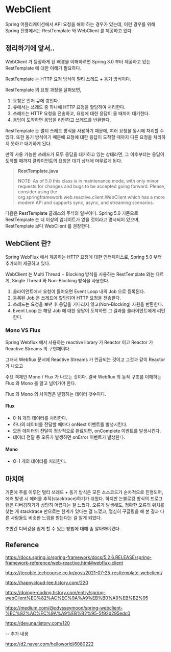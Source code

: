 # WebClient

Spring 어플리케이션에서 API 요청을 해야 하는 경우가 있는데, 이런 경우를 위해 Spring 진영에서는 RestTemplate 와 WebClient 를 제공하고 있다.

## 정리하기에 앞서..

WebClient 가 등장하게 된 배경을 이해하려면 Spring 3.0 부터 제공하고 있는 RestTemplate 에 대한 이해가 필요하다.

RestTemplate 는 HTTP 요청 방식이 멀티 쓰레드 + 동기 방식이다.

RestTemplate 의 요청 과정을 살펴보면,

1. 요청은 먼저 큐에 쌓인다.
2. 큐에서는 쓰레드 중 하나에 HTTP 요청을 할당하여 처리한다.
3. 쓰레드는 HTTP 요청을 전송하고, 요청에 대한 응답이 올 때까지 대기한다.
4. 응답이 도착하면 응답을 리턴하고 쓰레드를 반환한다.

RestTemplate 는 멀티 쓰레드 방식을 사용하기 때문에, 여러 요청을 동시에 처리할 수 있다.
또한 동기 방식이기 때문에 요청에 대한 응답이 도착할 때까지 다른 요청을 처리하지 못하고 대기하게 된다.

만약 사용 가능한 쓰레드가 모두 응답을 대기하고 있는 상태라면, 
그 이후부터는 응답이 도착할 때까지 클라이언트의 요청은 대기 상태에 머무르게 된다.

> **RestTemplate.java**
> 
> NOTE: As of 5.0 this class is in maintenance mode, with only minor requests for changes and bugs to be accepted going forward. 
> Please, consider using the org.springframework.web.reactive.client.WebClient which has a more modern API and supports sync, async, and streaming scenarios.


다음은 RestTemplate 클래스의 주석의 일부이다. 
Spring 5.0 기준으로 RestTemplate 는 더 이상의 업데이트가 없을 것이라고 명시되어 있으며, RestTemplate 보다 WebClient 를 권장한다.



## WebClient 란?

Spring WebFlux 에서 제공하는 HTTP 요청에 대한 인터페이스로, Spring 5.0 부터 추가되어 제공하고 있다.

WebClient 는 Multi Thread + Blocking 방식을 사용하는 RestTemplate 와는 다르게,
Single Thread 와 Non-Blocking 방식을 사용한다.

1. 클라이언트에서 요청이 들어오면 Event Loop 내의 Job 으로 등록된다.
2. 등록된 Job 은 쓰레드에 할당되어 HTTP 요청을 전송한다.
3. 쓰레드는 요청을 보낸 후 응답을 기다리지 않고(Non-Blocking) 자원을 반환한다.
4. Event Loop 는 해당 Job 에 대한 응답이 도착하면 그 결과를 클라이언트에게 리턴한다.

### Mono VS Flux

Spring Webflux 에서 사용하는 reactive library 가 Reactor 이고 Reactor 가 Reactive Streams 의 구현체이다.

그래서 Webflux 문서에 Reactive Streams 가 언급되는 것이고 그것과 같이 Reactor 가 나오고

주요 객체인 Mono / Flux 가 나오는 것이다. 결국 Webflux 의 동작 구조를 이해하는 Flux 와 Mono 를 알고 넘어가야 한다.

Flux 와 Mono 의 차이점은 발행하는 데이터 갯수이다.

#### Flux
- 0-N 개의 데이터를 처리한다.
- 하나의 데이터를 전달할 때마다 onNext 이벤트를 발생시킨다.
- 모든 데이터의 전달이 정상적으로 완료되면, onComplete 이벤트를 발생시킨다.
- 데이터 전달 중 오류가 발생하면 onError 이벤트가 발생한다.

#### Mono
- O-1 개의 데이터를 처리한다.




## 마치며

기존에 주를 이루던 멀티 쓰레드 + 동기 방식은 모든 소스코드가 순차적으로 진행되어, 에러 발생 시 에러를 추적(stacktrace)하기가 쉬웠다.
하지만 논블로킹 방식의 프로그램은 디버깅하기가 상당히 어렵다는 걸 느꼈다.
오류가 발생해도, 정확한 오류의 위치를 찾는 게 stacktrace 만으로는 한계가 있다는 걸 느꼈고,
열심히 구글링을 해 본 결과 다른 사람들도 비슷한 느낌을 받는다는 걸 알게 되었다.

조만간 디버깅을 쉽게 할 수 있는 방법에 대해 좀 알아봐야겠다.


## Reference

https://docs.spring.io/spring-framework/docs/5.2.6.RELEASE/spring-framework-reference/web-reactive.html#webflux-client

https://tecoble.techcourse.co.kr/post/2021-07-25-resttemplate-webclient/

https://happycloud-lee.tistory.com/220

https://doinge-coding.tistory.com/entry/spring-webClient%EC%82%AC%EC%9A%A9%EB%B0%A9%EB%B2%95

https://medium.com/@odysseymoon/spring-webclient-%EC%82%AC%EC%9A%A9%EB%B2%95-5f92d295edc0

https://devuna.tistory.com/120



-- 추가 내용

https://d2.naver.com/helloworld/6080222